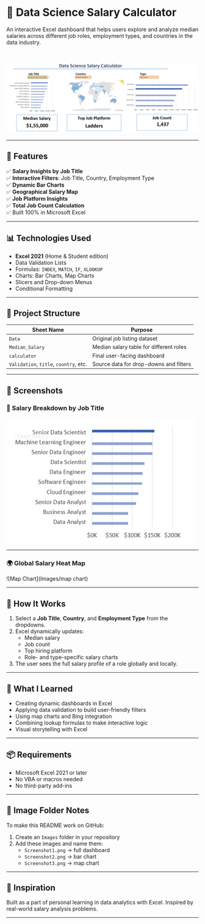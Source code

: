 # 💼 Data Science Salary Calculator

An interactive Excel dashboard that helps users explore and analyze median salaries across different job roles, employment types, and countries in the data industry.

<br/>

![Dashboard](https://github.com/Karan-Rawat2004/Salary-Calculator/blob/main/images/full%20dashboard.png)

---

## 📌 Features

✅ **Salary Insights by Job Title**  
✅ **Interactive Filters**: Job Title, Country, Employment Type  
✅ **Dynamic Bar Charts**  
✅ **Geographical Salary Map**  
✅ **Job Platform Insights**  
✅ **Total Job Count Calculation**  
✅ Built 100% in Microsoft Excel

---

## 📊 Technologies Used

- **Excel 2021** (Home & Student edition)
- Data Validation Lists
- Formulas: `INDEX`, `MATCH`, `IF`, `XLOOKUP`
- Charts: Bar Charts, Map Charts
- Slicers and Drop-down Menus
- Conditional Formatting

---

## 📂 Project Structure

| Sheet Name         | Purpose |
|--------------------|---------|
| `Data`             | Original job listing dataset |
| `Median_Salary`    | Median salary table for different roles |
| `calculator`       | Final user-facing dashboard |
| `Validation`, `title`, `country`, etc. | Source data for drop-downs and filters |

---

## 📸 Screenshots

### 🔹 Salary Breakdown by Job Title
![Bar Chart](https://github.com/Karan-Rawat2004/Salary-Calculator/blob/main/images/bar%20graph.png)

---

### 🌍 Global Salary Heat Map
![Map Chart](Images/map chart)

---

## 🚀 How It Works

1. Select a **Job Title**, **Country**, and **Employment Type** from the dropdowns.
2. Excel dynamically updates:
   - Median salary
   - Job count
   - Top hiring platform
   - Role- and type-specific salary charts
3. The user sees the full salary profile of a role globally and locally.

---

## 🧠 What I Learned

- Creating dynamic dashboards in Excel
- Applying data validation to build user-friendly filters
- Using map charts and Bing integration
- Combining lookup formulas to make interactive logic
- Visual storytelling with Excel

---

## 📦 Requirements

- Microsoft Excel 2021 or later
- No VBA or macros needed
- No third-party add-ins

---

## 📁 Image Folder Notes

To make this README work on GitHub:
1. Create an `Images` folder in your repository
2. Add these images and name them:
   - `Screenshot1.png` → full dashboard
   - `Screenshot2.png` → bar chart
   - `Screenshot3.png` → map chart

---

## 🙌 Inspiration

Built as a part of personal learning in data analytics with Excel. Inspired by real-world salary analysis problems.

---



